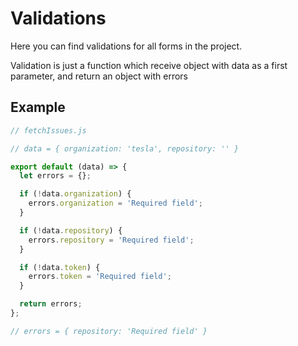 # Validations

Here you can find validations for all forms in the project.

Validation is just a function which receive object with data as a first parameter,
and return an object with errors

## Example

```js
// fetchIssues.js

// data = { organization: 'tesla', repository: '' }

export default (data) => {
  let errors = {};

  if (!data.organization) {
    errors.organization = 'Required field';
  }

  if (!data.repository) {
    errors.repository = 'Required field';
  }

  if (!data.token) {
    errors.token = 'Required field';
  }

  return errors;
};

// errors = { repository: 'Required field' }
```
